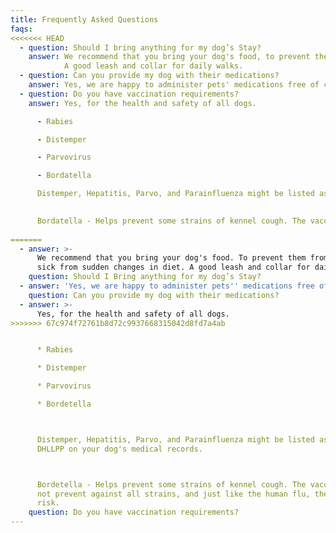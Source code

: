 ```yaml
---
title: Frequently Asked Questions
faqs:
<<<<<<< HEAD
  - question: Should I bring anything for my dog’s Stay?
    answer: We recommend that you bring your dog's food, to prevent them from getting sick from sudden changes in diet. 
            A good leash and collar for daily walks.
  - question: Can you provide my dog with their medications?
    answer: Yes, we are happy to administer pets' medications free of charge. 
  - question: Do you have vaccination requirements?
    answer: Yes, for the health and safety of all dogs.

      - Rabies

      - Distemper

      - Parvovirus

      - Bordatella

      Distemper, Hepatitis, Parvo, and Parainfluenza might be listed as DHPP or DHLLPP on your dog's medical records.
      

      Bordatella - Helps prevent some strains of kennel cough. The vaccine does not prevent against all strains, and just like the human flu, there is a risk. 
    
=======
  - answer: >-
      We recommend that you bring your dog's food. To prevent them from getting
      sick from sudden changes in diet. A good leash and collar for daily walks.
    question: Should I Bring anything for my dog’s Stay?
  - answer: 'Yes, we are happy to administer pets'' medications free of charge.'
    question: Can you provide my dog with their medications?
  - answer: >-
      Yes, for the health and safety of all dogs.
>>>>>>> 67c974f72761b8d72c9937668315042d8fd7a4ab


      * Rabies

      * Distemper

      * Parvovirus

      * Bordetella 



      Distemper, Hepatitis, Parvo, and Parainfluenza might be listed as DHPP or
      DHLLPP on your dog's medical records.



      Bordetella - Helps prevent some strains of kennel cough. The vaccine does
      not prevent against all strains, and just like the human flu, there is a
      risk.
    question: Do you have vaccination requirements?
---
```


